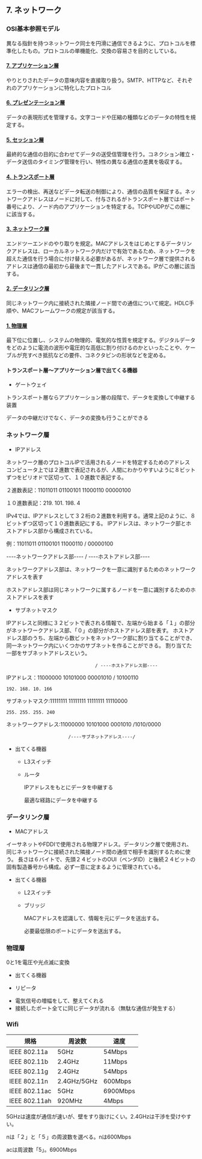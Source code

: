 ## 7. ネットワーク

### OSI基本参照モデル

異なる指針を持つネットワーク同士を円滑に通信できるように、プロトコルを標準化したもの。プロトコルの単機能化、交換の容易さを目的としている。

#### [7. アプリケーション層](#)

やりとりされたデータの意味内容を直接取り扱う。SMTP、HTTPなど、それぞれのアプリケーションに特化したプロトコル


#### [6. プレゼンテーション層](#)

データの表現形式を管理する。文字コードや圧縮の種類などのデータの特性を規定する。

#### [5. セッション層](#)

最終的な通信の目的に合わせてデータの送受信管理を行う。コネクション確立・データ送信のタイミング管理を行い、特性の異なる通信の差異を吸収する。

#### [4. トランスポート層](#)

エラーの検出、再送などデータ転送の制御により、通信の品質を保証する。ネットワークアドレスはノードに対して、付与されるがトランスポート層ではポート番号により、ノード内のアプリケーションを特定する。TCPやUDPがこの層にに該当する。

#### [3. ネットワーク層](#ネットワーク層)

エンドツーエンドのやり取りを規定。MACアドレスをはじめとするデータリンクアドレスは、ローカルネットワーク内だけで有効であるため、ネットワークを超えた通信を行う場合に付け替える必要があるが、ネットワーク層で提供されるアドレスは通信の最初から最後まで一貫したアドレスである。IPがこの層に該当する。

#### [2. データリンク層](#データリンク層)

同じネットワーク内に接続された隣接ノード間での通信について規定。HDLC手順や、MACフレームワークの規定が該当する。

#### [1. 物理層](#物理層)

最下位に位置し、システムの物理的、電気的な性質を規定する。デジタルデータをどのように電流の波形や電圧的な高低に割り付けるのかといったことや、ケーブルが充すべき抵抗などの要件、コネクタピンの形状などを定める。




#### トランスポート層〜アプリケーション層で出てくる機器

- ゲートウェイ

トランスポート層ならアプリケーション層の段階で、データを変換して中継する装置

データの中継だけでなく、データの変換も行うことができる

### ネットワーク層

- IPアドレス

ネットワーク層のプロトコルIPで活用されるノードを特定するためのアドレス
コンピュータ上では２進数で表記されるが、人間にわかりやすいように８ビットずつをピリオドで区切って、１０進数で表記する。

２進数表記：11011011 01100101 11000110 00000100


１０進数表記：219. 101. 198. 4


IPv4では、IPアドレスとして３２桁の２進数を利用する。通常上記のように、８ビットずつ区切って１０進数表記にする。
IPアドレスは、ネットワーク部とホストアドレス部から構成されている。

例：11011011 01100101 11000110 / 00000100

  ----ネットワークアドレス部---- / ----ホストアドレス部----

ネットワークアドレス部は、ネットワークを一意に識別するためのネットワークアドレスを表す

ホストアドレス部は同じネットワークに属するノードを一意に識別するためのホストアドレスを表す


- サブネットマスク

IPアドレスと同様に３２ビットで表される情報で、左端から始まる「１」の部分がネットワークアドレス部、「０」の部分がホストアドレス部を表す。
ホストアドレス部のうち、左端から数ビットをネットワーク部に割り当てることができ、同一ネットワーク内にいくつかのサブネットを作ることができる。
割り当てた一部をサブネットアドレスという。

                                     / ----ホストアドレス部----
IPアドレス：11000000 10101000 00001010 / 10100110

`192. 168. 10. 166`

サブネットマスク:11111111 11111111 11111111 11110000

`255. 255. 255. 240`

ネットワークアドレス:11000000 10101000 0001010 /1010/0000

                           /----サブネットアドレス----/

- 出てくる機器

   - L3スイッチ
   - ルータ
   
     IPアドレスをもとにデータを中継する
     
     最適な経路にデータを中継する

### データリンク層

* MACアドレス

イーサネットやFDDIで使用される物理アドレス。データリンク層で使用され、同じネットワークに接続された隣接ノード間の通信で相手を識別するために使う。
長さは６バイトで、先頭２４ビットのOUI（ベンダID）と後続２４ビットの固有製造番号から構成。必ず一意に定まるように管理されている。

- 出てくる機器

   - L2スイッチ
   - ブリッジ

     MACアドレスを認識して、情報を元にデータを送出する。　　
     
     必要最低限のポートにデータを送出する。

### 物理層

0と1を電圧や光点滅に変換

- 出てくる機器

- リピータ
* 電気信号の増幅をして、整えてくれる
* 接続したポート全てに同じデータが流れる（無駄な通信が発生する）


### Wifi

規格|周波数|速度
--|--|--
IEEE 802.11a|5GHz|54Mbps
IEEE 802.11b|2.4GHz|11Mbps
IEEE 802.11g|2.4GHz|54Mbps
IEEE 802.11n|2.4GHz/5GHz|600Mbps
IEEE 802.11ac|5GHz|6900Mbps
IEEE 802.11ah|920MHz|4Mbps

5GHzは速度が通信が速いが、壁をすり抜けにくい。2.4GHzは干渉を受けやすい。

nは「２」と「５」の周波数を選べる。nは600Mbps

acは周波数「5」。6900Mbps

